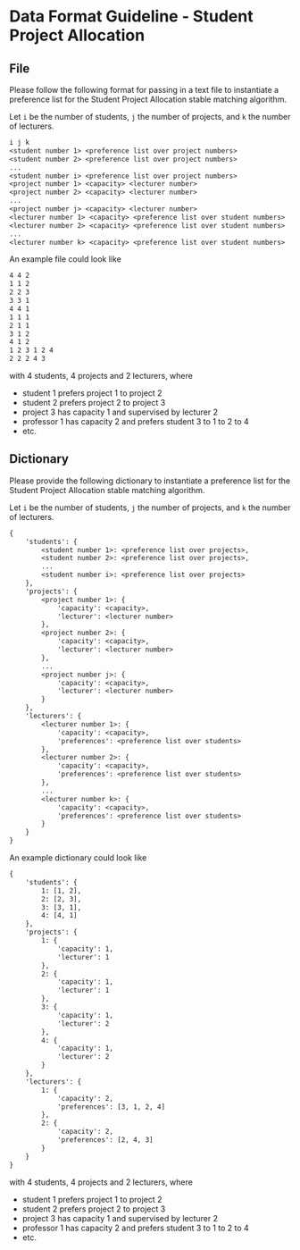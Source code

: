 # Data Format Guideline - Student Project Allocation

## File

Please follow the following format for passing in a text file to instantiate a preference list for the Student Project Allocation stable matching algorithm. 

Let `i` be the number of students, `j` the number of projects, and `k` the number of lecturers.

```txt
i j k
<student number 1> <preference list over project numbers>
<student number 2> <preference list over project numbers>
...
<student number i> <preference list over project numbers>
<project number 1> <capacity> <lecturer number>
<project number 2> <capacity> <lecturer number>
...
<project number j> <capacity> <lecturer number>
<lecturer number 1> <capacity> <preference list over student numbers>
<lecturer number 2> <capacity> <preference list over student numbers>
...
<lecturer number k> <capacity> <preference list over student numbers>
```

An example file could look like

```txt
4 4 2
1 1 2
2 2 3
3 3 1
4 4 1
1 1 1
2 1 1
3 1 2
4 1 2
1 2 3 1 2 4
2 2 2 4 3
```

with 4 students, 4 projects and 2 lecturers, where

- student 1 prefers project 1 to project 2
- student 2 prefers project 2 to project 3
- project 3 has capacity 1 and supervised by lecturer 2
- professor 1 has capacity 2 and prefers student 3 to 1 to 2 to 4
- etc.

## Dictionary

Please provide the following dictionary to instantiate a preference list for the Student Project Allocation stable matching algorithm.

Let `i` be the number of students, `j` the number of projects, and `k` the number of lecturers.

```txt
{
    'students': {
        <student number 1>: <preference list over projects>,
        <student number 2>: <preference list over projects>,
        ...
        <student number i>: <preference list over projects>
    },
    'projects': {
        <project number 1>: {
            'capacity': <capacity>,
            'lecturer': <lecturer number>
        },
        <project number 2>: {
            'capacity': <capacity>,
            'lecturer': <lecturer number>
        },
        ...
        <project number j>: {
            'capacity': <capacity>,
            'lecturer': <lecturer number>
        }
    },
    'lecturers': {
        <lecturer number 1>: {
            'capacity': <capacity>,
            'preferences': <preference list over students>
        },
        <lecturer number 2>: {
            'capacity': <capacity>,
            'preferences': <preference list over students>
        },
        ...
        <lecturer number k>: {
            'capacity': <capacity>,
            'preferences': <preference list over students>
        }
    }
}
```

An example dictionary could look like

```txt
{
    'students': {
        1: [1, 2],
        2: [2, 3],
        3: [3, 1],
        4: [4, 1]
    },
    'projects': {
        1: {
            'capacity': 1,
            'lecturer': 1
        },
        2: {
            'capacity': 1,
            'lecturer': 1
        },
        3: {
            'capacity': 1,
            'lecturer': 2
        },
        4: {
            'capacity': 1,
            'lecturer': 2
        }
    },
    'lecturers': {
        1: {
            'capacity': 2,
            'preferences': [3, 1, 2, 4]
        },
        2: {
            'capacity': 2,
            'preferences': [2, 4, 3]
        }
    }
}
```

with 4 students, 4 projects and 2 lecturers, where

- student 1 prefers project 1 to project 2
- student 2 prefers project 2 to project 3
- project 3 has capacity 1 and supervised by lecturer 2
- professor 1 has capacity 2 and prefers student 3 to 1 to 2 to 4
- etc.
